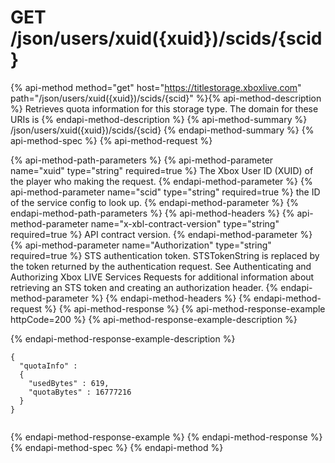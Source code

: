 # GET /json/users/xuid({xuid})/scids/{scid}

{% api-method method="get" host="https://titlestorage.xboxlive.com" path="/json/users/xuid({xuid})/scids/{scid}" %}{% api-method-description %}
Retrieves quota information for this storage type. The domain for these URIs is 
{% endapi-method-description %}
{% api-method-summary %}
/json/users/xuid({xuid})/scids/{scid}
{% endapi-method-summary %}
{% api-method-spec %}
{% api-method-request %}

{% api-method-path-parameters %}
{% api-method-parameter name="xuid" type="string" required=true %}
The Xbox User ID (XUID) of the player who making the request.
{% endapi-method-parameter %}
{% api-method-parameter name="scid" type="string" required=true %}
the ID of the service config to look up.
{% endapi-method-parameter %}
{% endapi-method-path-parameters %}
{% api-method-headers %}
{% api-method-parameter name="x-xbl-contract-version" type="string" required=true %}
API contract version.
{% endapi-method-parameter %}
{% api-method-parameter name="Authorization" type="string" required=true %}
STS authentication token. STSTokenString is replaced by the token returned by the authentication request. See Authenticating and Authorizing Xbox LIVE Services Requests for additional information about retrieving an STS token and creating an authorization header.
{% endapi-method-parameter %}
{% endapi-method-headers %}
{% endapi-method-request %}
{% api-method-response %}
{% api-method-response-example httpCode=200 %}
{% api-method-response-example-description %}

{% endapi-method-response-example-description %}

```text
{
  "quotaInfo" :
  {
    "usedBytes" : 619,
    "quotaBytes" : 16777216
  }
}
         
```
{% endapi-method-response-example %}
{% endapi-method-response %}
{% endapi-method-spec %}
{% endapi-method %}
